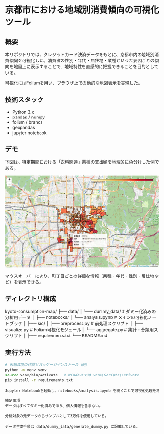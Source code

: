 # 京都市における地域別消費傾向の可視化ツール

## 概要

本リポジトリでは、クレジットカード決済データをもとに、京都市内の地域別消費傾向を可視化した。消費者の性別・年代・居住地・業種といった要因ごとの傾向を地図上に表示することで、地域特性を直感的に把握できることを目的としている。

可視化にはFoliumを用い、ブラウザ上での動的な地図表示を実現した。

## 技術スタック

- Python 3.x
- pandas / numpy
- folium / branca
- geopandas
- jupyter notebook

## デモ

下図は、特定期間における「衣料関連」業種の支出額を地理的に色分けした例である。

![demo](screenshots/map.png)

マウスオーバーにより、町丁目ごとの詳細な情報（業種・年代・性別・居住地など）を表示できる。

## ディレクトリ構成

kyoto-consumption-map/
├── data/
│ └── dummy_data/ # ダミー化済みの分析用データ
│
├── notebooks/
│ └── analysis.ipynb # メインの可視化ノートブック
│
├── src/
│ ├── preprocess.py # 前処理スクリプト
│ ├── visualize.py # Folium可視化モジュール
│ └── aggregate.py # 集計・分類用スクリプト
│
├── requirements.txt
└── README.md


## 実行方法

```bash
# 仮想環境の作成とパッケージインストール（例）
python -m venv venv
source venv/bin/activate   # Windowsでは venv\Scripts\activate
pip install -r requirements.txt

Jupyter Notebookを起動し、notebooks/analysis.ipynb を開くことで可視化処理を再現可能である。

補足事項
データはすべてダミー化済みであり、個人情報を含まない。

分析対象の元データからサンプルとして3万件を使用している。

データ生成手順は data/dummy_data/generate_dummy.py に記載している。

